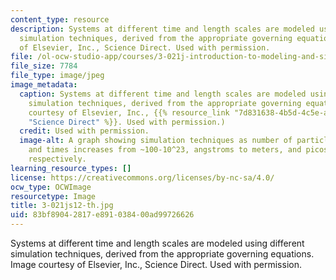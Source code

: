 ```yaml
---
content_type: resource
description: Systems at different time and length scales are modeled using different
  simulation techniques, derived from the appropriate governing equations. Image courtesy
  of Elsevier, Inc., Science Direct. Used with permission.
file: /ol-ocw-studio-app/courses/3-021j-introduction-to-modeling-and-simulation-spring-2012/83bf89042817e891038400ad99726626_3-021js12-th.jpg
file_size: 7784
file_type: image/jpeg
image_metadata:
  caption: Systems at different time and length scales are modeled using different
    simulation techniques, derived from the appropriate governing equations. (Image
    courtesy of Elsevier, Inc., {{% resource_link "7d831638-4b5d-4c5e-a2b7-090b199acea6"
    "Science Direct" %}}. Used with permission.)
  credit: Used with permission.
  image-alt: A graph showing simulation techniques as number of particles, lengths,
    and times increases from ~100-10^23, angstroms to meters, and picoseconds to seconds,
    respectively.
learning_resource_types: []
license: https://creativecommons.org/licenses/by-nc-sa/4.0/
ocw_type: OCWImage
resourcetype: Image
title: 3-021js12-th.jpg
uid: 83bf8904-2817-e891-0384-00ad99726626
---
```

Systems at different time and length scales are modeled using different simulation techniques, derived from the appropriate governing equations. Image courtesy of Elsevier, Inc., Science Direct. Used with permission.